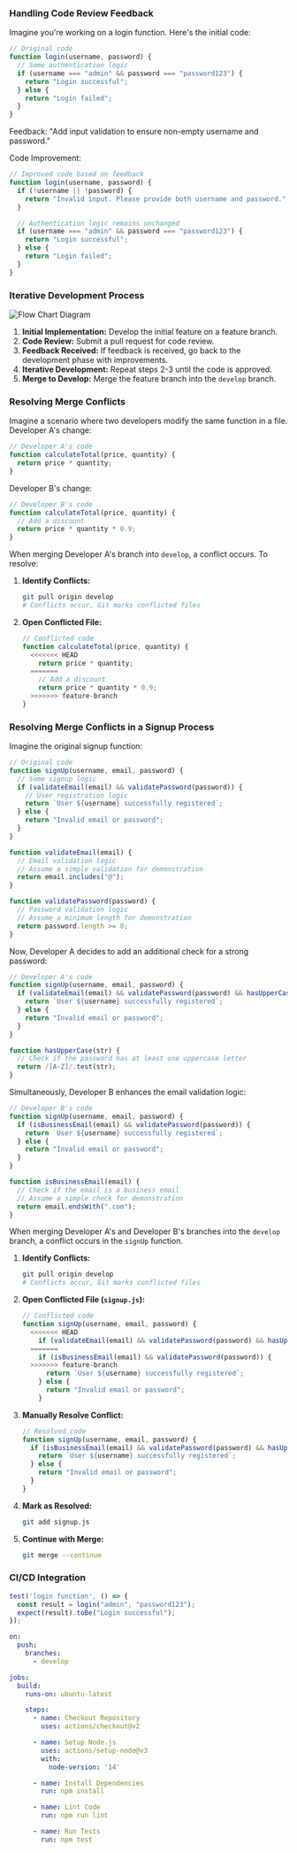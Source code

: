 ### Handling Code Review Feedback

Imagine you're working on a login function. Here's the initial code:

```javascript
// Original code
function login(username, password) {
  // Some authentication logic
  if (username === "admin" && password === "password123") {
    return "Login successful";
  } else {
    return "Login failed";
  }
}
```

Feedback: "Add input validation to ensure non-empty username and password."

Code Improvement:

```javascript
// Improved code based on feedback
function login(username, password) {
  if (!username || !password) {
    return "Invalid input. Please provide both username and password.";
  }

  // Authentication logic remains unchanged
  if (username === "admin" && password === "password123") {
    return "Login successful";
  } else {
    return "Login failed";
  }
}
```

### Iterative Development Process

![Flow Chart Diagram](<WD-401 Iterative Development.png>)

1. **Initial Implementation:** Develop the initial feature on a feature branch.
2. **Code Review:** Submit a pull request for code review.
3. **Feedback Received:** If feedback is received, go back to the development phase with improvements.
4. **Iterative Development:** Repeat steps 2-3 until the code is approved.
5. **Merge to Develop:** Merge the feature branch into the `develop` branch.

### Resolving Merge Conflicts

Imagine a scenario where two developers modify the same function in a file. Developer A's change:

```javascript
// Developer A's code
function calculateTotal(price, quantity) {
  return price * quantity;
}
```

Developer B's change:

```javascript
// Developer B's code
function calculateTotal(price, quantity) {
  // Add a discount
  return price * quantity * 0.9;
}
```

When merging Developer A's branch into `develop`, a conflict occurs. To resolve:

1. **Identify Conflicts:**
   ```bash
   git pull origin develop
   # Conflicts occur, Git marks conflicted files
   ```

2. **Open Conflicted File:**
   ```javascript
   // Conflicted code
   function calculateTotal(price, quantity) {
     <<<<<<< HEAD
       return price * quantity;
     =======
       // Add a discount
       return price * quantity * 0.9;
     >>>>>>> feature-branch
   }
   ```
   
### Resolving Merge Conflicts in a Signup Process

Imagine the original signup function:

```javascript
// Original code
function signUp(username, email, password) {
  // Some signup logic
  if (validateEmail(email) && validatePassword(password)) {
    // User registration logic
    return `User ${username} successfully registered`;
  } else {
    return "Invalid email or password";
  }
}

function validateEmail(email) {
  // Email validation logic
  // Assume a simple validation for demonstration
  return email.includes("@");
}

function validatePassword(password) {
  // Password validation logic
  // Assume a minimum length for demonstration
  return password.length >= 8;
}
```

Now, Developer A decides to add an additional check for a strong password:

```javascript
// Developer A's code
function signUp(username, email, password) {
  if (validateEmail(email) && validatePassword(password) && hasUpperCase(password)) {
    return `User ${username} successfully registered`;
  } else {
    return "Invalid email or password";
  }
}

function hasUpperCase(str) {
  // Check if the password has at least one uppercase letter
  return /[A-Z]/.test(str);
}
```

Simultaneously, Developer B enhances the email validation logic:

```javascript
// Developer B's code
function signUp(username, email, password) {
  if (isBusinessEmail(email) && validatePassword(password)) {
    return `User ${username} successfully registered`;
  } else {
    return "Invalid email or password";
  }
}

function isBusinessEmail(email) {
  // Check if the email is a business email
  // Assume a simple check for demonstration
  return email.endsWith(".com");
}
```

When merging Developer A's and Developer B's branches into the `develop` branch, a conflict occurs in the `signUp` function.

1. **Identify Conflicts:**
   ```bash
   git pull origin develop
   # Conflicts occur, Git marks conflicted files
   ```

2. **Open Conflicted File (`signup.js`):**
   ```javascript
   // Conflicted code
   function signUp(username, email, password) {
     <<<<<<< HEAD
       if (validateEmail(email) && validatePassword(password) && hasUpperCase(password)) {
     =======
       if (isBusinessEmail(email) && validatePassword(password)) {
     >>>>>>> feature-branch
         return `User ${username} successfully registered`;
       } else {
         return "Invalid email or password";
       }
   ```

3. **Manually Resolve Conflict:**
   ```javascript
   // Resolved code
   function signUp(username, email, password) {
     if (isBusinessEmail(email) && validatePassword(password) && hasUpperCase(password)) {
       return `User ${username} successfully registered`;
     } else {
       return "Invalid email or password";
     }
   }
   ```

4. **Mark as Resolved:**
   ```bash
   git add signup.js
   ```

5. **Continue with Merge:**
   ```bash
   git merge --continue
   ```

### CI/CD Integration


```javascript
test('login function', () => {
  const result = login("admin", "password123");
  expect(result).toBe("Login successful");
});
```


```yaml
on:
  push:
    branches:
      - develop

jobs:
  build:
    runs-on: ubuntu-latest

    steps:
      - name: Checkout Repository
        uses: actions/checkout@v2

      - name: Setup Node.js
        uses: actions/setup-node@v3
        with:
          node-version: '14'

      - name: Install Dependencies
        run: npm install

      - name: Lint Code
        run: npm run lint

      - name: Run Tests
        run: npm test

```
